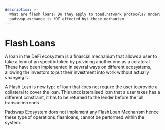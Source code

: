 ```yaml
---
description: >-
  What are flash loans? Do they apply to toad.network protocols? Understand why
  padswap exchange is NOT affected byt these mechanism
---
```


# Flash Loans

A loan in the DeFi ecosystem is a financial mechanism that allows a user to take a lend of an specific token by providing another one as a collateral. These have been implemented in several ways on different ecosystems, allowing the investors to put their investment into work without actually changing it.

A Flash Loan is new type of loan that does not require the user to provide a collateral to cover the loan. This uncollateralised loan that a user takes has a different constraint, it has to be returned to the lender before the full transaction ends.

Padswap Ecosystem does not implement any Flash Loan Mechanism hence these type of operations, flashloans, cannot be performed within the system.
